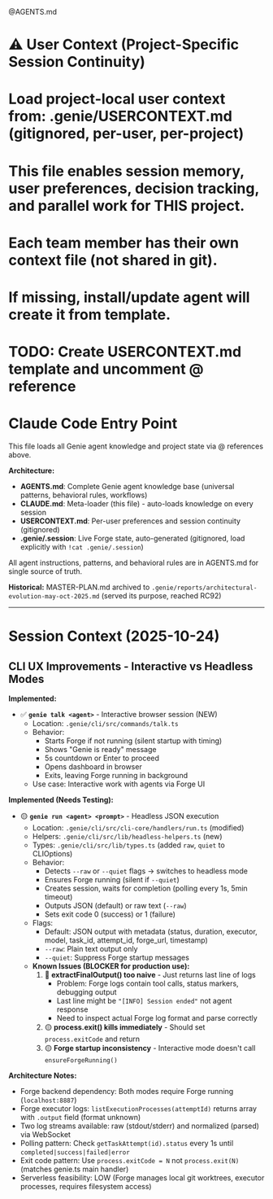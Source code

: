 @AGENTS.md

# ⚠️ User Context (Project-Specific Session Continuity)
# Load project-local user context from: .genie/USERCONTEXT.md (gitignored, per-user, per-project)
# This file enables session memory, user preferences, decision tracking, and parallel work for THIS project.
# Each team member has their own context file (not shared in git).
# If missing, install/update agent will create it from template.
# TODO: Create USERCONTEXT.md template and uncomment @ reference

# Claude Code Entry Point

This file loads all Genie agent knowledge and project state via @ references above.

**Architecture:**
- **AGENTS.md**: Complete Genie agent knowledge base (universal patterns, behavioral rules, workflows)
- **CLAUDE.md**: Meta-loader (this file) - auto-loads knowledge on every session
- **USERCONTEXT.md**: Per-user preferences and session continuity (gitignored)
- **.genie/.session**: Live Forge state, auto-generated (gitignored, load explicitly with `!cat .genie/.session`)

All agent instructions, patterns, and behavioral rules are in AGENTS.md for single source of truth.

**Historical:** MASTER-PLAN.md archived to `.genie/reports/architectural-evolution-may-oct-2025.md` (served its purpose, reached RC92)

---

# Session Context (2025-10-24)

## CLI UX Improvements - Interactive vs Headless Modes

**Implemented:**
- ✅ **`genie talk <agent>`** - Interactive browser session (NEW)
  - Location: `.genie/cli/src/commands/talk.ts`
  - Behavior:
    - Starts Forge if not running (silent startup with timing)
    - Shows "Genie is ready" message
    - 5s countdown or Enter to proceed
    - Opens dashboard in browser
    - Exits, leaving Forge running in background
  - Use case: Interactive work with agents via Forge UI

**Implemented (Needs Testing):**
- 🟡 **`genie run <agent> <prompt>`** - Headless JSON execution
  - Location: `.genie/cli/src/cli-core/handlers/run.ts` (modified)
  - Helpers: `.genie/cli/src/lib/headless-helpers.ts` (new)
  - Types: `.genie/cli/src/lib/types.ts` (added `raw`, `quiet` to CLIOptions)
  - Behavior:
    - Detects `--raw` or `--quiet` flags → switches to headless mode
    - Ensures Forge running (silent if `--quiet`)
    - Creates session, waits for completion (polling every 1s, 5min timeout)
    - Outputs JSON (default) or raw text (`--raw`)
    - Sets exit code 0 (success) or 1 (failure)
  - Flags:
    - Default: JSON output with metadata (status, duration, executor, model, task_id, attempt_id, forge_url, timestamp)
    - `--raw`: Plain text output only
    - `--quiet`: Suppress Forge startup messages
  - **Known Issues (BLOCKER for production use):**
    1. 🔴 **extractFinalOutput() too naive** - Just returns last line of logs
       - Problem: Forge logs contain tool calls, status markers, debugging output
       - Last line might be `"[INFO] Session ended"` not agent response
       - Need to inspect actual Forge log format and parse correctly
    2. 🟡 **process.exit() kills immediately** - Should set `process.exitCode` and return
    3. 🟡 **Forge startup inconsistency** - Interactive mode doesn't call `ensureForgeRunning()`

**Architecture Notes:**
- Forge backend dependency: Both modes require Forge running (`localhost:8887`)
- Forge executor logs: `listExecutionProcesses(attemptId)` returns array with `.output` field (format unknown)
- Two log streams available: raw (stdout/stderr) and normalized (parsed) via WebSocket
- Polling pattern: Check `getTaskAttempt(id).status` every 1s until `completed|success|failed|error`
- Exit code pattern: Use `process.exitCode = N` not `process.exit(N)` (matches genie.ts main handler)
- Serverless feasibility: LOW (Forge manages local git worktrees, executor processes, requires filesystem access)
